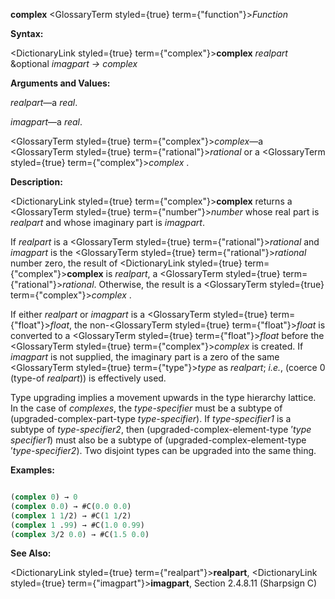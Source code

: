 **complex** <GlossaryTerm styled={true} term={"function"}><i>Function</i></GlossaryTerm> 



**Syntax:** 



<DictionaryLink styled={true} term={"complex"}><b>complex</b></DictionaryLink> *realpart* &amp;optional *imagpart → complex* 



**Arguments and Values:** 



*realpart*—a *real*. 



*imagpart*—a *real*. 



<GlossaryTerm styled={true} term={"complex"}><i>complex</i></GlossaryTerm>—a <GlossaryTerm styled={true} term={"rational"}><i>rational</i></GlossaryTerm> or a <GlossaryTerm styled={true} term={"complex"}><i>complex</i></GlossaryTerm> . 



**Description:** 



<DictionaryLink styled={true} term={"complex"}><b>complex</b></DictionaryLink> returns a <GlossaryTerm styled={true} term={"number"}><i>number</i></GlossaryTerm> whose real part is *realpart* and whose imaginary part is *imagpart*. 



If *realpart* is a <GlossaryTerm styled={true} term={"rational"}><i>rational</i></GlossaryTerm> and *imagpart* is the <GlossaryTerm styled={true} term={"rational"}><i>rational</i></GlossaryTerm> number zero, the result of <DictionaryLink styled={true} term={"complex"}><b>complex</b></DictionaryLink> is *realpart*, a <GlossaryTerm styled={true} term={"rational"}><i>rational</i></GlossaryTerm>. Otherwise, the result is a <GlossaryTerm styled={true} term={"complex"}><i>complex</i></GlossaryTerm> . 



If either *realpart* or *imagpart* is a <GlossaryTerm styled={true} term={"float"}><i>float</i></GlossaryTerm>, the non-<GlossaryTerm styled={true} term={"float"}><i>float</i></GlossaryTerm> is converted to a <GlossaryTerm styled={true} term={"float"}><i>float</i></GlossaryTerm> before the <GlossaryTerm styled={true} term={"complex"}><i>complex</i></GlossaryTerm> is created. If *imagpart* is not supplied, the imaginary part is a zero of the same <GlossaryTerm styled={true} term={"type"}><i>type</i></GlossaryTerm> as *realpart*; *i.e.*, (coerce 0 (type-of *realpart*)) is effectively used. 



Type upgrading implies a movement upwards in the type hierarchy lattice. In the case of *complexes*, the *type-specifier* must be a subtype of (upgraded-complex-part-type *type-specifier*). If *type-specifier1* is a subtype of *type-specifier2*, then (upgraded-complex-element-type ’*type specifier1*) must also be a subtype of (upgraded-complex-element-type ’*type-specifier2*). Two disjoint types can be upgraded into the same thing. 



**Examples:**
```lisp

(complex 0) → 0 
(complex 0.0) → #C(0.0 0.0) 
(complex 1 1/2) → #C(1 1/2) 
(complex 1 .99) → #C(1.0 0.99) 
(complex 3/2 0.0) → #C(1.5 0.0) 

```
**See Also:** 



<DictionaryLink styled={true} term={"realpart"}><b>realpart</b></DictionaryLink>, <DictionaryLink styled={true} term={"imagpart"}><b>imagpart</b></DictionaryLink>, Section 2.4.8.11 (Sharpsign C) 







 



 




